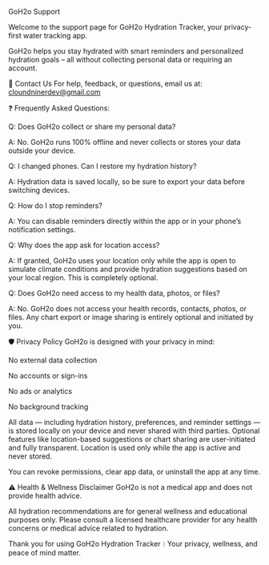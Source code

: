 GoH2o Support

Welcome to the support page for GoH2o Hydration Tracker, your privacy-first water tracking app.

GoH2o helps you stay hydrated with smart reminders and personalized hydration goals – all without collecting personal data or requiring an account.

📧 Contact Us
For help, feedback, or questions, email us at:
cloundninerdev@gmail.com

❓ Frequently Asked Questions:

Q: Does GoH2o collect or share my personal data?

A: No. GoH2o runs 100% offline and never collects or stores your data outside your device.

Q: I changed phones. Can I restore my hydration history?

A: Hydration data is saved locally, so be sure to export your data before switching devices.

Q: How do I stop reminders?

A: You can disable reminders directly within the app or in your phone’s notification settings.

Q: Why does the app ask for location access?

A: If granted, GoH2o uses your location only while the app is open to simulate climate conditions and provide hydration suggestions based on your local region. This is completely optional.

Q: Does GoH2o need access to my health data, photos, or files?

A: No. GoH2o does not access your health records, contacts, photos, or files. Any chart export or image sharing is entirely optional and initiated by you.

🛡️ Privacy Policy
GoH2o is designed with your privacy in mind:

No external data collection

No accounts or sign-ins

No ads or analytics

No background tracking

All data — including hydration history, preferences, and reminder settings — is stored locally on your device and never shared with third parties.
Optional features like location-based suggestions or chart sharing are user-initiated and fully transparent. Location is used only while the app is active and never stored.

You can revoke permissions, clear app data, or uninstall the app at any time.

⚠️ Health & Wellness Disclaimer
GoH2o is not a medical app and does not provide health advice.

All hydration recommendations are for general wellness and educational purposes only.
Please consult a licensed healthcare provider for any health concerns or medical advice related to hydration.

Thank you for using GoH2o Hydration Tracker 💧
Your privacy, wellness, and peace of mind matter.
